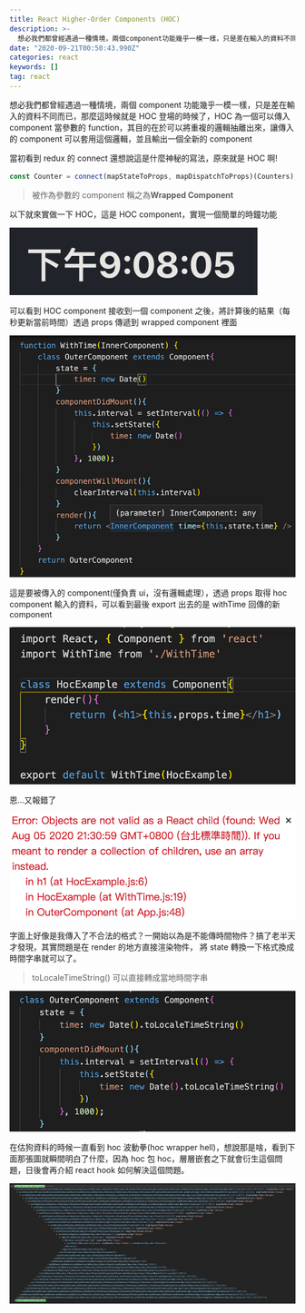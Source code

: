 ```yaml
---
title: React Higher-Order Components (HOC)
description: >-
  想必我們都曾經遇過一種情境，兩個component功能幾乎一模一樣，只是差在輸入的資料不同而已，那麼這時候就是HOC登場的時候了，HOC為一個可以傳入component當參數的function，其目的在於可以將重複的邏輯抽離出來，讓傳入的component可以套用這個邏輯，並且輸…
date: "2020-09-21T00:50:43.990Z"
categories: react
keywords: []
tag: react
---
```


想必我們都曾經遇過一種情境，兩個 component 功能幾乎一模一樣，只是差在輸入的資料不同而已，那麼這時候就是 HOC 登場的時候了，HOC 為一個可以傳入 component 當參數的 function，其目的在於可以將重複的邏輯抽離出來，讓傳入的 component 可以套用這個邏輯，並且輸出一個全新的 component

當初看到 redux 的 connect 還想說這是什麼神秘的寫法，原來就是 HOC 啊!

```javascript
const Counter = connect(mapStateToProps, mapDispatchToProps)(Counters);
```

> 被作為參數的 component 稱之為**Wrapped Component**

以下就來實做一下 HOC，這是 HOC component，實現一個簡單的時鐘功能

![](/img/1__GcC__tU08LCx7h5vKMTxvVg.png)

可以看到 HOC component 接收到一個 component 之後，將計算後的結果（每秒更新當前時間）透過 props 傳遞到 wrapped component 裡面

![](/img/1__4Z6j5Ef0Dnty7pHG__ioxHg.png)

這是要被傳入的 component(僅負責 ui，沒有邏輯處理），透過 props 取得 hoc component 輸入的資料，可以看到最後 export 出去的是 withTime 回傳的新 component

![](/img/1__oFrNZbSc5FXbWUClUXzl4g.png)

恩…又報錯了

![](/img/1__6OPQbez4ha4BXMjsd9ocOg.png)

字面上好像是我傳入了不合法的格式？一開始以為是不能傳時間物件？搞了老半天才發現，其實問題是在 render 的地方直接渲染物件， 將 state 轉換一下格式換成時間字串就可以了。

> toLocaleTimeString() 可以直接轉成當地時間字串

![](/img/1__o4F683lSXo7g7Me4JHktAQ.png)

在估狗資料的時候一直看到 hoc 波動拳(hoc wrapper hell)，想說那是啥，看到下面那張圖就瞬間明白了什麼，因為 hoc 包 hoc，層層嵌套之下就會衍生這個問題，日後會再介紹 react hook 如何解決這個問題。

![](/img/1__HS2P3viVU3ILMFPo__JEeHg.jpeg)
